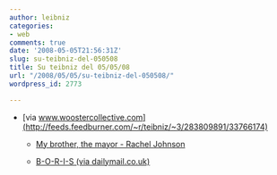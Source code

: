 ```yaml
---
author: leibniz
categories:
- web
comments: true
date: '2008-05-05T21:56:31Z'
slug: su-teibniz-del-050508
title: Su teibniz del 05/05/08
url: "/2008/05/05/su-teibniz-del-050508/"
wordpress_id: 2773

---
```

* [via www.woostercollective.com](http://feeds.feedburner.com/~r/teibniz/~3/283809891/33766174)


  * [My brother, the mayor -  Rachel Johnson](http://feeds.feedburner.com/~r/teibniz/~3/283779430/33761825)


  * [B-O-R-I-S (via dailymail.co.uk)](http://feeds.feedburner.com/~r/teibniz/~3/283777088/33761653)


